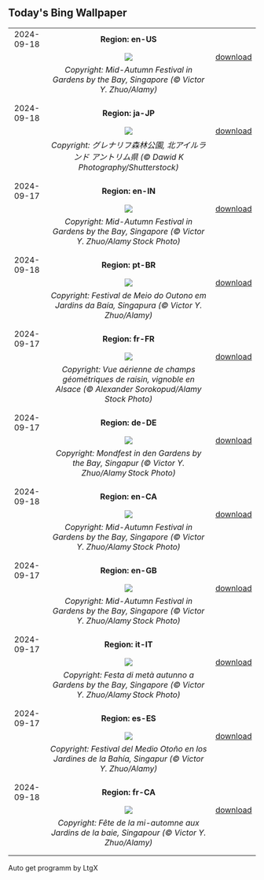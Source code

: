 ## Today's Bing Wallpaper
|      |      |      |
| :----: | :----: | :----: |
|2024-09-18|**Region: en-US**||
||![](https://www.bing.com/th?id=OHR.MidAutumnSingapore_EN-US5283310908_UHD.jpg&pid=hp&w=1152&h=648&rs=1&c=4)| [download](https://www.bing.com/th?id=OHR.MidAutumnSingapore_EN-US5283310908_UHD.jpg)|
||*Copyright: Mid-Autumn Festival in Gardens by the Bay, Singapore (© Victor Y. Zhuo/Alamy)*
||
|||
|2024-09-18|**Region: ja-JP**||
||![](https://www.bing.com/th?id=OHR.GlenariffPark_JA-JP5014364740_UHD.jpg&pid=hp&w=1152&h=648&rs=1&c=4)| [download](https://www.bing.com/th?id=OHR.GlenariffPark_JA-JP5014364740_UHD.jpg)|
||*Copyright: グレナリフ森林公園, 北アイルランド アントリム県 (© Dawid K Photography/Shutterstock)*
||
|||
|2024-09-17|**Region: en-IN**||
||![](https://www.bing.com/th?id=OHR.MidAutumnSingapore_EN-IN2546411546_UHD.jpg&pid=hp&w=1152&h=648&rs=1&c=4)| [download](https://www.bing.com/th?id=OHR.MidAutumnSingapore_EN-IN2546411546_UHD.jpg)|
||*Copyright: Mid-Autumn Festival in Gardens by the Bay, Singapore (© Victor Y. Zhuo/Alamy Stock Photo)*
||
|||
|2024-09-18|**Region: pt-BR**||
||![](https://www.bing.com/th?id=OHR.MidAutumnSingapore_PT-BR5635809883_UHD.jpg&pid=hp&w=1152&h=648&rs=1&c=4)| [download](https://www.bing.com/th?id=OHR.MidAutumnSingapore_PT-BR5635809883_UHD.jpg)|
||*Copyright: Festival de Meio do Outono em Jardins da Baía, Singapura (© Victor Y. Zhuo/Alamy)*
||
|||
|2024-09-17|**Region: fr-FR**||
||![](https://www.bing.com/th?id=OHR.NordicWalkingDay_FR-FR1412128674_UHD.jpg&pid=hp&w=1152&h=648&rs=1&c=4)| [download](https://www.bing.com/th?id=OHR.NordicWalkingDay_FR-FR1412128674_UHD.jpg)|
||*Copyright: Vue aérienne de champs géométriques de raisin, vignoble en Alsace (© Alexander Sorokopud/Alamy Stock Photo)*
||
|||
|2024-09-17|**Region: de-DE**||
||![](https://www.bing.com/th?id=OHR.MidAutumnSingapore_DE-DE3783759874_UHD.jpg&pid=hp&w=1152&h=648&rs=1&c=4)| [download](https://www.bing.com/th?id=OHR.MidAutumnSingapore_DE-DE3783759874_UHD.jpg)|
||*Copyright: Mondfest in den Gardens by the Bay, Singapur (© Victor Y. Zhuo/Alamy Stock Photo)*
||
|||
|2024-09-18|**Region: en-CA**||
||![](https://www.bing.com/th?id=OHR.MidAutumnSingapore_EN-CA0460554285_UHD.jpg&pid=hp&w=1152&h=648&rs=1&c=4)| [download](https://www.bing.com/th?id=OHR.MidAutumnSingapore_EN-CA0460554285_UHD.jpg)|
||*Copyright: Mid-Autumn Festival in Gardens by the Bay, Singapore (© Victor Y. Zhuo/Alamy Stock Photo)*
||
|||
|2024-09-17|**Region: en-GB**||
||![](https://www.bing.com/th?id=OHR.MidAutumnSingapore_EN-GB4580876082_UHD.jpg&pid=hp&w=1152&h=648&rs=1&c=4)| [download](https://www.bing.com/th?id=OHR.MidAutumnSingapore_EN-GB4580876082_UHD.jpg)|
||*Copyright: Mid-Autumn Festival in Gardens by the Bay, Singapore (© Victor Y. Zhuo/Alamy Stock Photo)*
||
|||
|2024-09-17|**Region: it-IT**||
||![](https://www.bing.com/th?id=OHR.MidAutumnSingapore_IT-IT4809811002_UHD.jpg&pid=hp&w=1152&h=648&rs=1&c=4)| [download](https://www.bing.com/th?id=OHR.MidAutumnSingapore_IT-IT4809811002_UHD.jpg)|
||*Copyright: Festa di metà autunno a Gardens by the Bay, Singapore (© Victor Y. Zhuo/Alamy Stock Photo)*
||
|||
|2024-09-17|**Region: es-ES**||
||![](https://www.bing.com/th?id=OHR.MidAutumnSingapore_ES-ES8766898553_UHD.jpg&pid=hp&w=1152&h=648&rs=1&c=4)| [download](https://www.bing.com/th?id=OHR.MidAutumnSingapore_ES-ES8766898553_UHD.jpg)|
||*Copyright: Festival del Medio Otoño en los Jardines de la Bahía, Singapur (© Victor Y. Zhuo/Alamy)*
||
|||
|2024-09-18|**Region: fr-CA**||
||![](https://www.bing.com/th?id=OHR.MidAutumnSingapore_FR-CA9250185650_UHD.jpg&pid=hp&w=1152&h=648&rs=1&c=4)| [download](https://www.bing.com/th?id=OHR.MidAutumnSingapore_FR-CA9250185650_UHD.jpg)|
||*Copyright: Fête de la mi-automne aux Jardins de la baie, Singapour (© Victor Y. Zhuo/Alamy)*
||
|||

Auto get programm by LtgX
